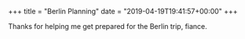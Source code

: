 +++
title = "Berlin Planning"
date = "2019-04-19T19:41:57+00:00"
+++

Thanks for helping me get prepared for the Berlin trip, fiance.
			